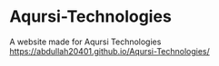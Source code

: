 # Aqursi-Technologies
A website made for Aqursi Technologies
https://abdullah20401.github.io/Aqursi-Technologies/
